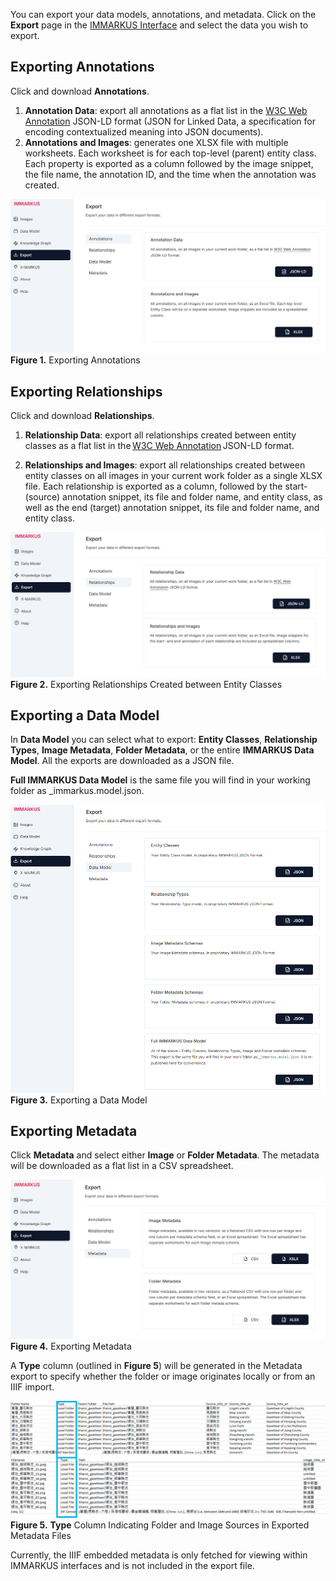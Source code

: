 You can export your data models, annotations, and metadata. Click on the **Export** page in the [IMMARKUS Interface](https://github.com/rsimon/immarkus/wiki/03-The-Interface) and select the data you wish to export.

## Exporting Annotations

Click and download **Annotations**.  
 1. **Annotation Data**: export all annotations as a flat list in the [W3C Web Annotation](https://www.w3.org/TR/annotation-model/) JSON-LD format (JSON for Linked Data, a specification for encoding contextualized meaning into JSON documents).
 2. **Annotations and Images**: generates one XLSX file with multiple worksheets. Each worksheet is for each top-level (parent) entity class. 
Each property is exported as a column followed by the image snippet, the file name, the annotation ID, and the time when the annotation was created.


![08-fig1](update-images/08_exporting-data_fig1.png)
**Figure 1.** Exporting Annotations

## Exporting Relationships

Click and download **Relationships**. 

1. **Relationship Data**: export all relationships created between entity classes as a flat list in the [W3C Web Annotation](https://www.w3.org/TR/annotation-model/) JSON-LD format. 

2. **Relationships and Images**: export all relationships created between entity classes on all images in your current work folder as a single XLSX file. Each relationship is exported as a column, followed by the start- (source) annotation snippet, its file and folder name, and entity class, as well as the end (target) annotation snippet, its file and folder name, and entity class.   

![08-fig2](update-images/08_exporting-data_fig2.png)
**Figure 2.** Exporting Relationships Created between Entity Classes

## Exporting a Data Model

In **Data Model** you can select what to export: **Entity Classes**, **Relationship Types**, **Image Metadata**, **Folder Metadata**, or the entire **IMMARKUS Data Model**. All the exports are downloaded as a JSON file.  

**Full IMMARKUS Data Model** is the same file you will find in your working folder as _immarkus.model.json.

![08-fig3](update-images/08_exporting-data_fig3.png)
**Figure 3.** Exporting a Data Model


## Exporting Metadata

Click **Metadata** and select either **Image** or **Folder Metadata**. The metadata will be downloaded as a flat list in a CSV spreadsheet. 

![08-fig4](update-images/08_exporting-data_fig4.png)
**Figure 4.** Exporting Metadata

A **Type** column (outlined in **Figure 5**) will be generated in the Metadata export to specify whether the folder or image originates locally or from an IIIF import.

![08-fig5](update-images/08_exporting-data_fig5.png)
**Figure 5.** **Type** Column Indicating Folder and Image Sources in Exported Metadata Files

Currently, the IIIF embedded metadata is only fetched for viewing within IMMARKUS interfaces and is not included in the export file. 